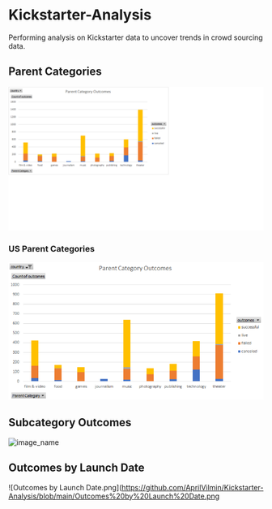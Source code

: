 # Kickstarter-Analysis
Performing analysis on Kickstarter data to uncover trends in crowd sourcing data.


## Parent Categories
![Parent Category Outcomes.png](https://github.com/AprilVilmin/Kickstarter-Analysis/blob/main/Parent%20Category%20Outcomes.png)

### US Parent Categories
![Us Parent Category Outcomes.pnd](https://github.com/AprilVilmin/Kickstarter-Analysis/blob/main/US%20Parent%20Category%20Outcomes.png)


## Subcategory Outcomes
![image_name](path/to/image_name.png)


## Outcomes by Launch Date
![Outcomes by Launch Date.png](https://github.com/AprilVilmin/Kickstarter-Analysis/blob/main/Outcomes%20by%20Launch%20Date.png


